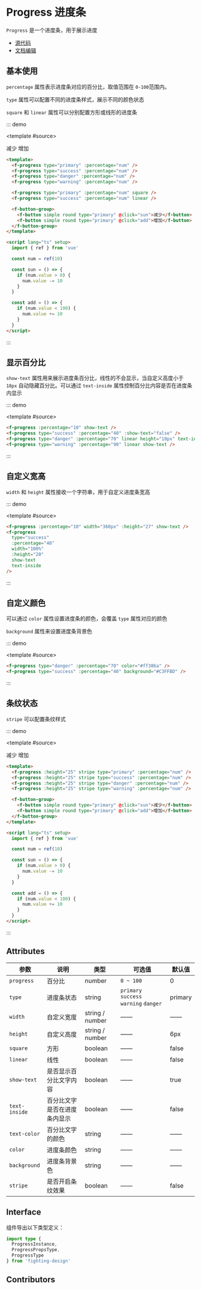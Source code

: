 # Progress 进度条

`Progress` 是一个进度条，用于展示进度

- [源代码](https://github.com/FightingDesign/fighting-design/tree/master/packages/fighting-design/progress)
- [文档编辑](https://github.com/FightingDesign/fighting-design/blob/master/docs/docs/components/progress.md)

## 基本使用

`percentage` 属性表示进度条对应的百分比，取值范围在 `0-100`范围内。

`type` 属性可以配置不同的进度条样式，展示不同的颜色状态

`square` 和 `linear` 属性可以分别配置方形或线形的进度条

::: demo

<template #source>

<f-progress type="primary" :percentage="num" />
<f-progress type="success" :percentage="num" />
<f-progress type="danger" :percentage="num" />
<f-progress type="warning" :percentage="num" />

<f-progress type="primary" :percentage="num" square />
<f-progress type="success" :percentage="num" linear />

<f-button-group>
  <f-button simple round type="primary" @click="sun">减少</f-button>
  <f-button simple round type="primary" @click="add">增加</f-button>
</f-button-group>
</template>

```html
<template>
  <f-progress type="primary" :percentage="num" />
  <f-progress type="success" :percentage="num" />
  <f-progress type="danger" :percentage="num" />
  <f-progress type="warning" :percentage="num" />

  <f-progress type="primary" :percentage="num" square />
  <f-progress type="success" :percentage="num" linear />

  <f-button-group>
    <f-button simple round type="primary" @click="sun">减少</f-button>
    <f-button simple round type="primary" @click="add">增加</f-button>
  </f-button-group>
</template>

<script lang="ts" setup>
  import { ref } from 'vue'

  const num = ref(10)

  const sun = () => {
    if (num.value > 0) {
      num.value -= 10
    }
  }

  const add = () => {
    if (num.value < 100) {
      num.value += 10
    }
  }
</script>
```

:::

## 显示百分比

`show-text` 属性用来展示进度条百分比，线性的不会显示，当自定义高度小于 `18px` 自动隐藏百分比。可以通过 `text-inside` 属性控制百分比内容是否在进度条内显示

::: demo

<template #source>
<f-progress :percentage="10" show-text />
<f-progress type="success" :percentage="40" :show-text="false" />
<f-progress type="danger" :percentage="70" linear height="18px" text-inside />
<f-progress type="warning" :percentage="90" linear show-text />
</template>

```html
<f-progress :percentage="10" show-text />
<f-progress type="success" :percentage="40" :show-text="false" />
<f-progress type="danger" :percentage="70" linear height="18px" text-inside />
<f-progress type="warning" :percentage="90" linear show-text />
```

:::

## 自定义宽高

`width` 和 `height` 属性接收一个字符串，用于自定义进度条宽高

::: demo

<template #source>
<f-progress :percentage="10" width="360px" height="27px" show-text />
<f-progress type="success" :percentage="40" width="100%" height="20px" show-text text-inside/>
</template>

```html
<f-progress :percentage="10" width="360px" :height="27" show-text />
<f-progress
  type="success"
  :percentage="40"
  width="100%"
  :height="20"
  show-text
  text-inside
/>
```

:::

## 自定义颜色

可以通过 `color` 属性设置进度条的颜色，会覆盖 `type` 属性对应的颜色

`background` 属性来设置进度条背景色

::: demo

<template #source>
<f-progress type="danger" :percentage="70" color="#ff386a" />
<f-progress type="success" :percentage="40" background="#C3FFBD" />
</template>

```html
<f-progress type="danger" :percentage="70" color="#ff386a" />
<f-progress type="success" :percentage="40" background="#C3FFBD" />
```

:::

## 条纹状态

`stripe` 可以配置条纹样式

::: demo

<template #source>
<f-progress :height="25" stripe type="primary" :percentage="num" />
<f-progress :height="25" stripe type="success" :percentage="num" />
<f-progress :height="25" stripe type="danger" :percentage="num" />
<f-progress :height="25" stripe type="warning" :percentage="num" />

<f-button-group>
  <f-button simple round type="primary" @click="sun">减少</f-button>
  <f-button simple round type="primary" @click="add">增加</f-button>
</f-button-group>
</template>

```html
<template>
  <f-progress :height="25" stripe type="primary" :percentage="num" />
  <f-progress :height="25" stripe type="success" :percentage="num" />
  <f-progress :height="25" stripe type="danger" :percentage="num" />
  <f-progress :height="25" stripe type="warning" :percentage="num" />

  <f-button-group>
    <f-button simple round type="primary" @click="sun">减少</f-button>
    <f-button simple round type="primary" @click="add">增加</f-button>
  </f-button-group>
</template>

<script lang="ts" setup>
  import { ref } from 'vue'

  const num = ref(10)

  const sun = () => {
    if (num.value > 0) {
      num.value -= 10
    }
  }

  const add = () => {
    if (num.value < 100) {
      num.value += 10
    }
  }
</script>
```

:::

## Attributes

| 参数          | 说明                         | 类型            | 可选值                                 | 默认值  |
| ------------- | ---------------------------- | --------------- | -------------------------------------- | ------- |
| `progress`    | 百分比                       | number          | `0 ~ 100`                              | 0       |
| `type`        | 进度条状态                   | string          | `primary` `success` `warning` `danger` | primary |
| `width`       | 自定义宽度                   | string / number | ——                                     | ——      |
| `height`      | 自定义高度                   | string / number | ——                                     | 6px     |
| `square`      | 方形                         | boolean         | ——                                     | false   |
| `linear`      | 线性                         | boolean         | ——                                     | false   |
| `show-text`   | 是否显示百分比文字内容       | boolean         | ——                                     | true    |
| `text-inside` | 百分比文字是否在进度条内显示 | boolean         | ——                                     | false   |
| `text-color`  | 百分比文字的颜色             | string          | ——                                     | ——      |
| `color`       | 进度条颜色                   | string          | ——                                     | ——      |
| `background`  | 进度条背景色                 | string          | ——                                     | ——      |
| `stripe`      | 是否开启条纹效果             | boolean         | ——                                     | false   |

## Interface

组件导出以下类型定义：

```ts
import type {
  ProgressInstance,
  ProgressPropsType,
  ProgressType
} from 'fighting-design'
```

## Contributors

<a href="https://github.com/Tyh2001" target="_blank">
  <f-avatar round src="https://avatars.githubusercontent.com/u/73180970?v=4" />
</a>

<a href="https://github.com/ding139725" target="_blank">
  <f-avatar round src="https://avatars.githubusercontent.com/u/48934746?v=4" />
</a>

<a href="https://github.com/lzyaom" target="_blank">
  <f-avatar round src="https://avatars.githubusercontent.com/u/26430638?v=4" />
</a>

<script setup lang="ts">
  import { ref } from 'vue'

  const num = ref(10)

  const sun = () => {
    if (num.value > 0) {
      num.value -= 10
    }
  }

  const add = () => {
    if (num.value < 100) {
      num.value += 10
    }
  }
</script>

<style scoped>
.f-progress {
  margin-bottom: 10px;
}
</style>
